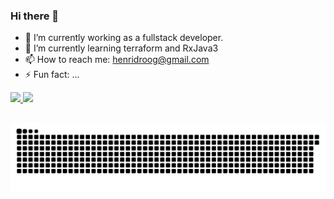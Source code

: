 ### Hi there 👋

<!--
- 👯 I’m looking to collaborate on ...

-->
- 🔭 I’m currently working as a fullstack developer.
- 🌱 I’m currently learning terraform and RxJava3
- 📫 How to reach me: henridroog@gmail.com
- ⚡ Fun fact: ...

<div>
  <a href="https://github.com/henriquedroog">
  <img height="180em" src="https://github-readme-stats.vercel.app/api?username=henrique-droog-kry&show_icons=true&theme=dark&include_all_commits=true&count_private=true"/>
  <img height="180em" src="https://github-readme-stats.vercel.app/api/top-langs/?username=henrique-droog-kry&layout=compact&langs_count=7&theme=dark"/>
</div>
  
  ## 
 
![Snake animation](https://github.com/henriquedroog/henriquedroog/blob/output/github-contribution-grid-snake.svg)
